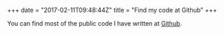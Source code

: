 +++
date = "2017-02-11T09:48:44Z"
title = "Find my code at Github"
+++

You can find most of the public code I have written at
[Github](https://github.com/crodjer).
